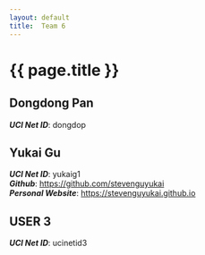 ```yaml
---
layout: default
title:  Team 6
---
```


# {{ page.title }}


## Dongdong Pan
***UCI Net ID***: dongdop

## Yukai Gu
***UCI Net ID***: yukaig1  
***Github***: https://github.com/stevenguyukai  
***Personal Website***: https://stevenguyukai.github.io

## USER 3
***UCI Net ID***: ucinetid3
